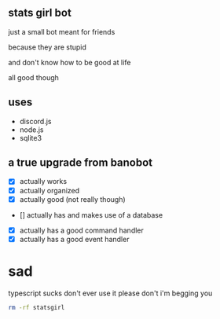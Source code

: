 ## stats girl bot
just a small bot meant for friends

because they are stupid

and don't know how to be good at life

all good though

## uses
- discord.js
- node.js
- sqlite3

## a true upgrade from banobot
- [x] actually works
- [x] actually organized
- [x] actually good (not really though)
- [] actually has and makes use of a database
- [x] actually has a good command handler
- [x] actually has a good event handler

# sad
typescript sucks
don't ever use it
please don't
i'm begging you




```bash
rm -rf statsgirl
```